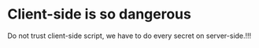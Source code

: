 # Client-side is so dangerous

Do not trust client-side script, we have to do every secret on server-side.!!!
